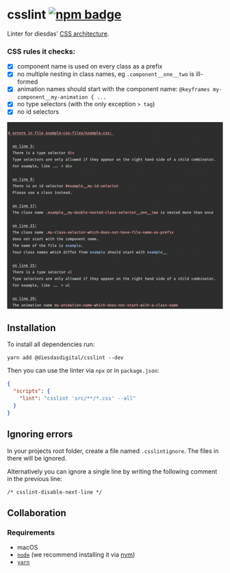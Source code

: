 # csslint [![npm badge](https://badgen.net/npm/v/@diesdasdigital/csslint)](https://www.npmjs.com/package/@diesdasdigital/csslint)

Linter for diesdas’ [CSS architecture](https://diesdas.digital/wiki/life-as-a-developer/how-we-write-css).

### CSS rules it checks:

- [x] component name is used on every class as a prefix
- [x] no multiple nesting in class names, eg `.component__one__two` is ill-formed
- [x] animation names should start with the component name: `@keyframes my-component__my-animation { ...`
- [x] no type selectors (with the only exception `> tag`)
- [x] no id selectors

![Screen shot of error messages](diesdas-css-linter-screenshot.png)

## Installation

To install all dependencies run:

```
yarn add @diesdasdigital/csslint --dev
```

Then you can use the linter via `npx` or in `package.json`:

```json
{
  "scripts": {
    "lint": "csslint 'src/**/*.css' --all"
  }
}
```

## Ignoring errors

In your projects root folder, create a file named `.csslintignore`.
The files in there will be ignored.

Alternatively you can ignore a single line by writing the following comment in the previous line:

```
/* csslint-disable-next-line */
```

## Collaboration

### Requirements

- macOS
- [`node`](https://nodejs.org/en/) (we recommend installing it via [nvm](https://github.com/creationix/nvm))
- [`yarn`](https://yarnpkg.com)
